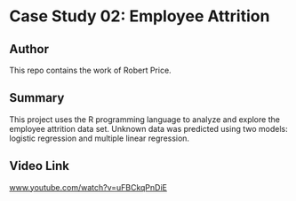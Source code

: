 # Case Study 02: Employee Attrition

## Author
This repo contains the work of Robert Price.

## Summary
This project uses the R programming language to analyze and explore the
employee attrition data set. Unknown data was predicted using two models:
logistic regression and multiple linear regression.

## Video Link

www.youtube.com/watch?v=uFBCkqPnDiE